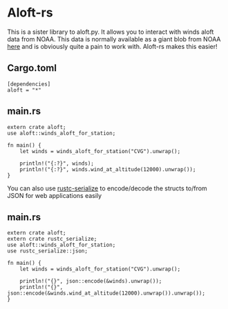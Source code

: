 Aloft-rs
===

This is a sister library to aloft.py. It allows you to interact with winds aloft
data from NOAA. This data is normally available as a giant blob from NOAA
[here](http://aviationweather.gov/products/nws/all) and is obviously quite a
pain to work with. Aloft-rs makes this easier!

Cargo.toml
---

	[dependencies]
	aloft = "*"

main.rs
---

	extern crate aloft;
	use aloft::winds_aloft_for_station;

	fn main() {
		let winds = winds_aloft_for_station("CVG").unwrap();

		println!("{:?}", winds);
		println!("{:?}", winds.wind_at_altitude(12000).unwrap());
	}

You can also use [rustc-serialize]() to encode/decode the structs to/from JSON
for web applications easily

main.rs
---

	extern crate aloft;
	extern crate rustc_serialize;
	use aloft::winds_aloft_for_station;
	use rustc_serialize::json;

	fn main() {
		let winds = winds_aloft_for_station("CVG").unwrap();

		println!("{}", json::encode(&winds).unwrap());
		println!("{}", json::encode(&winds.wind_at_altitude(12000).unwrap()).unwrap());
	}
